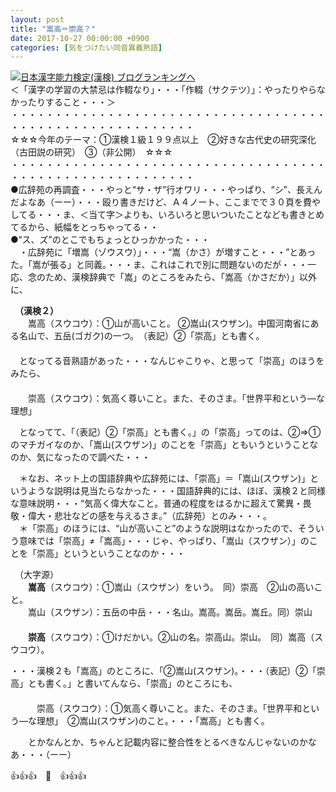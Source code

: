 ```yaml
---
layout: post
title: "嵩高＝崇高？"
date: 2017-10-27 00:00:00 +0900
categories: [気をつけたい同音異義熟語]
---
```


[![](/syuusyuu9701/assets/images/嵩高＝崇高？-br_c_3028_1.gif)](http://blog.with2.net/link.php?1659096:3028 "日本漢字能力検定(漢検) ブログランキングへ")[日本漢字能力検定(漢検) ブログランキングへ](http://blog.with2.net/link.php?1659096:3028)  
＜「漢字の学習の大禁忌は作輟なり」・・・「作輟（サクテツ）」：やったりやらなかったりすること・・・＞  
・・・・・・・・・・・・・・・・・・・・・・・・・・・・・・・・・・・・・・・・・・・・・・・・・・・・・・・・・  
☆☆☆今年のテーマ：①漢検１級１９９点以上　②好きな古代史の研究深化（古田説の研究）　③（非公開）　☆☆☆　　  
・・・・・・・・・・・・・・・・・・・・・・・・・・・・・・・・・・・・・・・・・・・・・・・・・・・・・・・・・  
●広辞苑の再調査・・・やっと“サ・ザ”行オワリ・・・やっぱり、“シ”、長えんだよなあ（ーー）・・・殴り書きだけど、Ａ４ノート、ここまでで３０頁を費やしてる・・・ま、＜当て字＞よりも、いろいろと思いついたことなども書きとめてるから、紙幅をとっちゃってる・・  
●“ス、ズ”のとこでもちょっとひっかかった・・・  
　・広辞苑に「増嵩（ゾウスウ）」・・・“嵩（かさ）が増すこと・・・”とあった。「嵩が張る」と同義。・・・ま、これはこれで別に問題ないのだが・・・一応、念のため、漢検辞典で「嵩」のところをみたら、「嵩高（かさだか）」以外に、  
  
　**（漢検２）**  
　　嵩高（スウコウ）：①山が高いこと。 ②嵩山(スウザン)。中国河南省にある名山で、五岳(ゴガク)の一つ。　（表記）②「崇高」とも書く。  
　  
　となってる音熟語があった・・・なんじゃこりゃ、と思って「崇高」のほうをみたら、  
　  
　　崇高（スウコウ）：気高く尊いこと。また、そのさま。「世界平和という―な理想」  
  
　となってて、「（表記）②「崇高」とも書く。」の「崇高」ってのは、②⇒①のマチガイなのか、「嵩山(スウザン)」のことを「崇高」ともいうということなのか、気になったので調べた・・・  
  
　＊なお、ネット上の国語辞典や広辞苑には、「崇高」＝「嵩山(スウザン)」というような説明は見当たらなかった・・・国語辞典的には、ほぼ、漢検２と同様な意味説明・・・“気高く偉大なこと。普通の程度をはるかに超えて驚異・畏敬・偉大・悲壮などの感を与えるさま。”（広辞苑）とのみ・・・。  
　＊「崇高」のほうには、“山が高いこと”のような説明はなかったので、そういう意味では「崇高」≠「嵩高」・・・じゃ、やっぱり、「嵩山（スウザン）」のことを「崇高」というということなのか・・・  
  
　（大字源）  
　　**嵩高**（スウコウ）：①嵩山（スウザン）をいう。　同）崇高　②山の高いこと。  
　　嵩山（スウザン）：五岳の中岳・・・名山。嵩高。嵩岳。嵩丘。同）崇山  
　  
　　**崇高**（スウコウ）：①けだかい。②山の名。崇高山。崇山。　同）嵩高（スウコウ）。  
  
・・・漢検２も「嵩高」のところに、「②嵩山(スウザン)。・・・（表記）②「崇高」とも書く。」と書いてんなら、「崇高」のところにも、  
　  
　　　崇高（スウコウ）：①気高く尊いこと。また、そのさま。「世界平和という―な理想」　②嵩山(スウザン)のこと。・・・「嵩高」とも書く。  
  
　　とかなんとか、ちゃんと記載内容に整合性をとるべきなんじゃないのかなあ・・・（ーー）  
  
👍👍👍　🐔　👍👍👍